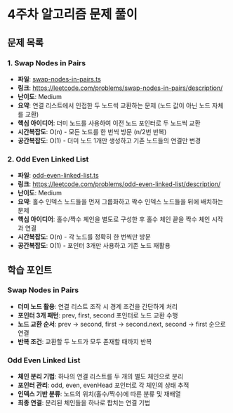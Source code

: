 # 4주차 알고리즘 문제 풀이

## 문제 목록

### 1. Swap Nodes in Pairs
- **파일**: [swap-nodes-in-pairs.ts](./swap-nodes-in-pairs.ts)
- **링크**: https://leetcode.com/problems/swap-nodes-in-pairs/description/
- **난이도**: Medium
- **요약**: 연결 리스트에서 인접한 두 노드씩 교환하는 문제 (노드 값이 아닌 노드 자체를 교환)
- **핵심 아이디어**: 더미 노드를 사용하여 이전 노드 포인터로 두 노드씩 교환
- **시간복잡도**: O(n) - 모든 노드를 한 번씩 방문 (n/2번 반복)
- **공간복잡도**: O(1) - 더미 노드 1개만 생성하고 기존 노드들의 연결만 변경

### 2. Odd Even Linked List
- **파일**: [odd-even-linked-list.ts](./odd-even-linked-list.ts)
- **링크**: https://leetcode.com/problems/odd-even-linked-list/description/
- **난이도**: Medium
- **요약**: 홀수 인덱스 노드들을 먼저 그룹화하고 짝수 인덱스 노드들을 뒤에 배치하는 문제
- **핵심 아이디어**: 홀수/짝수 체인을 별도로 구성한 후 홀수 체인 끝을 짝수 체인 시작과 연결
- **시간복잡도**: O(n) - 각 노드를 정확히 한 번씩만 방문
- **공간복잡도**: O(1) - 포인터 3개만 사용하고 기존 노드 재활용

## 학습 포인트

### Swap Nodes in Pairs
- **더미 노드 활용**: 연결 리스트 조작 시 경계 조건을 간단하게 처리
- **포인터 3개 패턴**: prev, first, second 포인터로 노드 교환 수행
- **노드 교환 순서**: prev → second, first → second.next, second → first 순으로 연결
- **반복 조건**: 교환할 두 노드가 모두 존재할 때까지 반복

### Odd Even Linked List
- **체인 분리 기법**: 하나의 연결 리스트를 두 개의 별도 체인으로 분리
- **포인터 관리**: odd, even, evenHead 포인터로 각 체인의 상태 추적
- **인덱스 기반 분류**: 노드의 위치(홀수/짝수)에 따른 분류 및 재배열
- **최종 연결**: 분리된 체인들을 하나로 합치는 연결 기법

